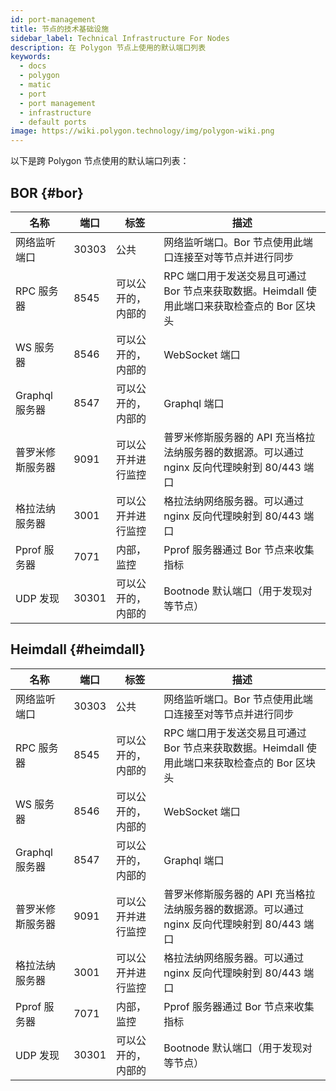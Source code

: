 ```yaml
---
id: port-management
title: 节点的技术基础设施
sidebar_label: Technical Infrastructure For Nodes
description: 在 Polygon 节点上使用的默认端口列表
keywords:
  - docs
  - polygon
  - matic
  - port
  - port management
  - infrastructure
  - default ports
image: https://wiki.polygon.technology/img/polygon-wiki.png
---
```


以下是跨 Polygon 节点使用的默认端口列表：

## BOR {#bor}

| ﻿名称 | 端口 | 标签 | 描述 |
|------------------------|-------|---------------------------|----------------------------------------------------------------------------------------------------------------|
| 网络监听端口 | 30303 | 公共 | 网络监听端口。Bor 节点使用此端口连接至对等节点并进行同步 |
| RPC 服务器 | 8545 | 可以公开的，内部的 | RPC 端口用于发送交易且可通过 Bor 节点来获取数据。Heimdall 使用此端口来获取检查点的 Bor 区块头 |
| WS 服务器 | 8546 | 可以公开的，内部的 | WebSocket 端口 |
| Graphql 服务器 | 8547 | 可以公开的，内部的 | Graphql 端口 |
| 普罗米修斯服务器 | 9091 | 可以公开并进行监控 | 普罗米修斯服务器的 API 充当格拉法纳服务器的数据源。可以通过 nginx 反向代理映射到 80/443 端口 |
| 格拉法纳服务器 | 3001 | 可以公开并进行监控 | 格拉法纳网络服务器。可以通过 nginx 反向代理映射到 80/443 端口 |
| Pprof 服务器 | 7071 | 内部，监控 | Pprof 服务器通过 Bor 节点来收集指标 |
| UDP 发现 | 30301 | 可以公开的，内部的 | Bootnode 默认端口（用于发现对等节点） |

## Heimdall {#heimdall}

| ﻿名称 | 端口 | 标签 | 描述 |
|------------------------|-------|---------------------------|----------------------------------------------------------------------------------------------------------------|
| 网络监听端口 | 30303 | 公共 | 网络监听端口。Bor 节点使用此端口连接至对等节点并进行同步 |
| RPC 服务器 | 8545 | 可以公开的，内部的 | RPC 端口用于发送交易且可通过 Bor 节点来获取数据。Heimdall 使用此端口来获取检查点的 Bor 区块头 |
| WS 服务器 | 8546 | 可以公开的，内部的 | WebSocket 端口 |
| Graphql 服务器 | 8547 | 可以公开的，内部的 | Graphql 端口 |
| 普罗米修斯服务器 | 9091 | 可以公开并进行监控 | 普罗米修斯服务器的 API 充当格拉法纳服务器的数据源。可以通过 nginx 反向代理映射到 80/443 端口 |
| 格拉法纳服务器 | 3001 | 可以公开并进行监控 | 格拉法纳网络服务器。可以通过 nginx 反向代理映射到 80/443 端口 |
| Pprof 服务器 | 7071 | 内部，监控 | Pprof 服务器通过 Bor 节点来收集指标 |
| UDP 发现 | 30301 | 可以公开的，内部的 | Bootnode 默认端口（用于发现对等节点） |